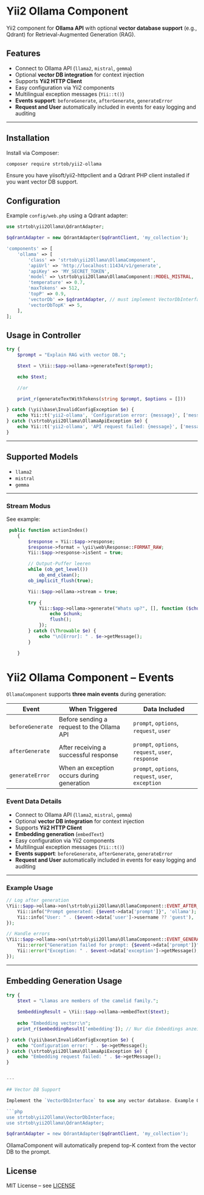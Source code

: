 # Yii2 Ollama Component

Yii2 component for **Ollama API** with optional **vector database support** (e.g., Qdrant) for Retrieval-Augmented Generation (RAG).

## Features

- Connect to Ollama API (`llama2`, `mistral`, `gemma`)  
- Optional **vector DB integration** for context injection  
- Supports **Yii2 HTTP Client**  
- Easy configuration via Yii2 components  
- Multilingual exception messages (`Yii::t()`)  
- **Events support**: `beforeGenerate`, `afterGenerate`, `generateError`  
- **Request and User** automatically included in events for easy logging and auditing

---

## Installation

Install via Composer:

```bash
composer require strtob/yii2-ollama
```
Ensure you have yiisoft/yii2-httpclient and a Qdrant PHP client installed if you want vector DB support.

## Configuration

Example `config/web.php` using a Qdrant adapter:

```php
use strtob\yii2Ollama\QdrantAdapter;

$qdrantAdapter = new QdrantAdapter($qdrantClient, 'my_collection');

'components' => [
    'ollama' => [
        'class' => 'strtob\yii2Ollama\OllamaComponent',
        'apiUrl' => 'http://localhost:11434/v1/generate',
        'apiKey' => 'MY_SECRET_TOKEN',
        'model' => \strtob\yii2Ollama\OllamaComponent::MODEL_MISTRAL,
        'temperature' => 0.7,
        'maxTokens' => 512,
        'topP' => 0.9,
        'vectorDb' => $qdrantAdapter, // must implement VectorDbInterface
        'vectorDbTopK' => 5,
    ],
];
```

## Usage in Controller

```php
try {
    $prompt = "Explain RAG with vector DB.";

    $text = \Yii::$app->ollama->generateText($prompt);

    echo $text;

    //or

    print_r(generateTextWithTokens(string $prompt, $options = []))

} catch (\yii\base\InvalidConfigException $e) {
    echo Yii::t('yii2-ollama', 'Configuration error: {message}', ['message' => $e->getMessage()]);
} catch (\strtob\yii2Ollama\OllamaApiException $e) {
    echo Yii::t('yii2-ollama', 'API request failed: {message}', ['message' => $e->getMessage()]);
}
```
---
## Supported Models

- `llama2`  
- `mistral`  
- `gemma`  

---

### Stream Modus

See example:

```php
 public function actionIndex()
    {
        $response = Yii::$app->response;
        $response->format = \yii\web\Response::FORMAT_RAW;
        Yii::$app->response->isSent = true;

        // Output-Puffer leeren
        while (ob_get_level())
            ob_end_clean();
        ob_implicit_flush(true);

        Yii::$app->ollama->stream = true;

        try {
            Yii::$app->ollama->generate("Whats up?", [], function ($chunk) {
                echo $chunk;
                flush();
            });
        } catch (\Throwable $e) {
            echo "\n[Error]: " . $e->getMessage();
        }

    }
```

# Yii2 Ollama Component – Events

`OllamaComponent` supports **three main events** during generation:

| Event | When Triggered | Data Included |
|-------|----------------|---------------|
| `beforeGenerate` | Before sending a request to the Ollama API | `prompt`, `options`, `request`, `user` |
| `afterGenerate` | After receiving a successful response | `prompt`, `options`, `request`, `user`, `response` |
| `generateError` | When an exception occurs during generation | `prompt`, `options`, `request`, `user`, `exception` |

### Event Data Details

- Connect to Ollama API (`llama2`, `mistral`, `gemma`)  
- Optional **vector DB integration** for context injection  
- Supports **Yii2 HTTP Client**  
- **Embedding generation** (`embedText`)  
- Easy configuration via Yii2 components  
- Multilingual exception messages (`Yii::t()`)  
- **Events support**: `beforeGenerate`, `afterGenerate`, `generateError`  
- **Request and User** automatically included in events for easy logging and auditing
 

---

### Example Usage

```php
// Log after generation
\Yii::$app->ollama->on(\strtob\yii2Ollama\OllamaComponent::EVENT_AFTER_GENERATE, function($event) {
    Yii::info("Prompt generated: {$event->data['prompt']}", 'ollama');
    Yii::info("User: " . ($event->data['user']->username ?? 'guest'), 'ollama');
});

// Handle errors
\Yii::$app->ollama->on(\strtob\yii2Ollama\OllamaComponent::EVENT_GENERATE_ERROR, function($event) {
    Yii::error("Generation failed for prompt: {$event->data['prompt']}", 'ollama');
    Yii::error("Exception: " . $event->data['exception']->getMessage(), 'ollama');
});
```
---


## Embedding Generation Usage

```php
try {
    $text = "Llamas are members of the camelid family.";
    
    $embeddingResult = \Yii::$app->ollama->embedText($text);
    
    echo "Embedding vector:\n";
    print_r($embeddingResult['embedding']); // Nur die Embeddings anzeigen

} catch (\yii\base\InvalidConfigException $e) {
    echo "Configuration error: " . $e->getMessage();
} catch (\strtob\yii2Ollama\OllamaApiException $e) {
    echo "Embedding request failed: " . $e->getMessage();
}


---

## Vector DB Support

Implement the `VectorDbInterface` to use any vector database. Example Qdrant adapter:

```php
use strtob\yii2Ollama\VectorDbInterface;
use strtob\yii2Ollama\QdrantAdapter;

$qdrantAdapter = new QdrantAdapter($qdrantClient, 'my_collection');
```
OllamaComponent will automatically prepend top-K context from the vector DB to the prompt.

## License

MIT License – see [LICENSE](LICENSE)
